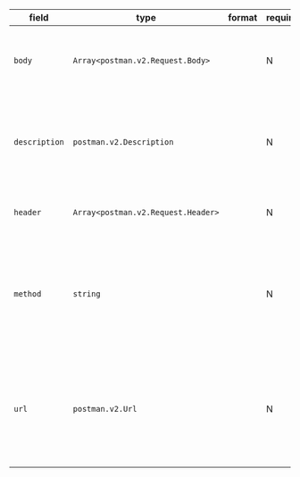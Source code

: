| field | type | format | required | default | description |
|---|---|---|---|---|---|
| `body` | `Array<postman.v2.Request.Body>` |  | N |  | This field contains the data usually contained in the request body. |
| `description` | `postman.v2.Description` |  | N |  | A Description can be a raw text, or be an object, which holds the description along with its format. |
| `header` | `Array<postman.v2.Request.Header>` |  | N |  | A representation for a list of headers |
| `method` | `string` |  | N |  | GET PUT POST PATCH DELETE COPY HEAD OPTIONS LINK UNLINK PURGE LOCK UNLOCK PROPFIND VIEW |
| `url` | `postman.v2.Url` |  | N |  | If object, contains the complete broken-down URL for this request. If string, contains the literal request URL. |
